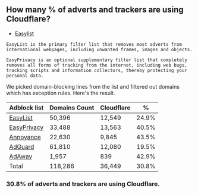 ## How many % of adverts and trackers are using Cloudflare?


- [Easylist](https://web.archive.org/web/20210516110248/https://easylist.to/)
```
EasyList is the primary filter list that removes most adverts from international webpages, including unwanted frames, images and objects.

EasyPrivacy is an optional supplementary filter list that completely removes all forms of tracking from the internet, including web bugs, tracking scripts and information collectors, thereby protecting your personal data.
```


We picked domain-blocking lines from the list and filtered out domains which has exception rules.
Here's the result.


| Adblock list | Domains Count | Cloudflare | % |
| --- | --- | --- | --- |
| [EasyList](https://easylist.to/easylist/easylist.txt) | 50,396 | 12,549 | 24.9% |
| [EasyPrivacy](https://easylist.to/easylist/easyprivacy.txt) | 33,488 | 13,563 | 40.5% |
| [Annoyance](https://secure.fanboy.co.nz/fanboy-annoyance.txt) | 22,630 | 9,845 | 43.5% |
| [AdGuard](https://adguardteam.github.io/AdGuardSDNSFilter/Filters/filter.txt) | 61,810 | 12,080 | 19.5% |
| [AdAway](https://raw.githubusercontent.com/AdAway/adaway.github.io/master/hosts.txt) | 1,957 | 839 | 42.9% |
| Total | 118,286 | 36,449 | 30.8% |


### 30.8% of adverts and trackers are using Cloudflare.